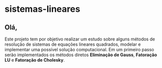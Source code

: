 <h1>sistemas-lineares</h1>

<h2>Olá,</h2>

Este projeto tem por objetivo realizar um estudo sobre alguns métodos de resolução de sistemas de equações lineares quadrados, modelar e implementar uma possível solução computacional. Em um primeiro passo serão implementados os métodos diretos <strong>Eliminação de Gauss</strong>, <strong>Fatoração LU</strong> e <strong>Fatoração de Cholesky</strong>.
